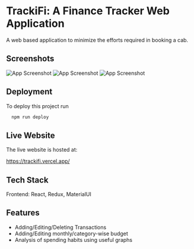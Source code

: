 
# TrackiFi: A Finance Tracker Web Application

A web based application to minimize the efforts required in booking a cab. 


## Screenshots

![App Screenshot](https://snipboard.io/72LnSg.jpg)
![App Screenshot](https://snipboard.io/6eF1tI.jpg)
![App Screenshot](https://snipboard.io/q9ncHo.jpg)



## Deployment

To deploy this project run

```bash
  npm run deploy
```


## Live Website

The live website is hosted at:

https://trackifi.vercel.app/



## Tech Stack

Frontend: React, Redux, MaterialUI




## Features

- Adding/Editing/Deleting Transactions
- Adding/Editing monthly/category-wise budget
- Analysis of spending habits using useful graphs



